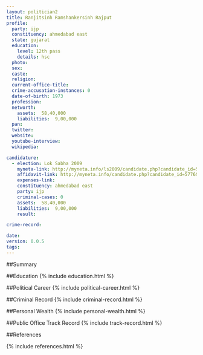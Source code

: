 ```yaml
---
layout: politician2
title: Ranjitsinh Ramshankersinh Rajput
profile: 
  party: ijp
  constituency: ahmedabad east
  state: gujarat
  education: 
    level: 12th pass
    details: hsc
  photo: 
  sex: 
  caste: 
  religion: 
  current-office-title: 
  crime-accusation-instances: 0
  date-of-birth: 1973
  profession: 
  networth: 
    assets:  58,40,000
    liabilities:  9,00,000
  pan: 
  twitter: 
  website: 
  youtube-interview: 
  wikipedia: 

candidature: 
  - election: Lok Sabha 2009
    myneta-link: http://myneta.info/ls2009/candidate.php?candidate_id=5776
    affidavit-link: http://myneta.info/candidate.php?candidate_id=5776&scan=original
    expenses-link: 
    constituency: ahmedabad east 
    party: ijp
    criminal-cases: 0
    assets:  58,40,000
    liabilities:  9,00,000
    result:  

crime-record: 

date: 
version: 0.0.5
tags: 
---
```

##Summary


##Education
{% include education.html %}


##Political Career
{% include political-career.html %}


##Criminal Record
{% include criminal-record.html %}


##Personal Wealth
{% include personal-wealth.html %}


##Public Office Track Record
{% include track-record.html %}


##References


{% include references.html %}